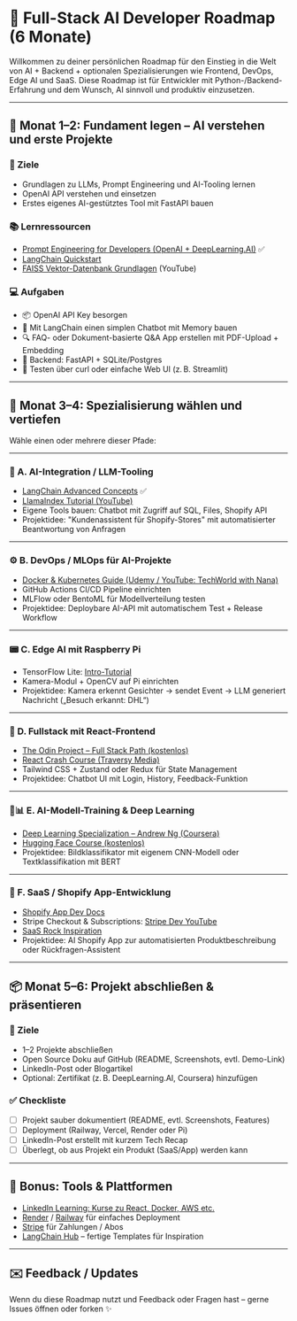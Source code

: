 # 🧠 Full-Stack AI Developer Roadmap (6 Monate)

Willkommen zu deiner persönlichen Roadmap für den Einstieg in die Welt von AI + Backend + optionalen Spezialisierungen wie Frontend, DevOps, Edge AI und SaaS. Diese Roadmap ist für Entwickler mit Python-/Backend-Erfahrung und dem Wunsch, AI sinnvoll und produktiv einzusetzen.

---

## 🔰 Monat 1–2: Fundament legen – AI verstehen und erste Projekte

### 🎯 Ziele
- Grundlagen zu LLMs, Prompt Engineering und AI-Tooling lernen
- OpenAI API verstehen und einsetzen
- Erstes eigenes AI-gestütztes Tool mit FastAPI bauen

### 📚 Lernressourcen
- [Prompt Engineering for Developers (OpenAI + DeepLearning.AI)](https://www.deeplearning.ai/short-courses/chatgpt-prompt-engineering-for-developers/) ✅
- [LangChain Quickstart](https://docs.langchain.com/docs/get_started/introduction)
- [FAISS Vektor-Datenbank Grundlagen](https://www.youtube.com/watch?v=6z_DzG5uwsI) (YouTube)

### 💻 Aufgaben
- 📦 OpenAI API Key besorgen
- 🧠 Mit LangChain einen simplen Chatbot mit Memory bauen
- 🔍 FAQ- oder Dokument-basierte Q&A App erstellen mit PDF-Upload + Embedding
- 🔧 Backend: FastAPI + SQLite/Postgres
- 🧪 Testen über curl oder einfache Web UI (z. B. Streamlit)

---

## 🔀 Monat 3–4: Spezialisierung wählen und vertiefen

Wähle einen oder mehrere dieser Pfade:

---

### 🧩 A. AI-Integration / LLM-Tooling
- [LangChain Advanced Concepts](https://python.langchain.com/docs/modules/agents/) ✅
- [LlamaIndex Tutorial (YouTube)](https://www.youtube.com/watch?v=omC4okpA1H4)
- Eigene Tools bauen: Chatbot mit Zugriff auf SQL, Files, Shopify API
- Projektidee: "Kundenassistent für Shopify-Stores" mit automatisierter Beantwortung von Anfragen

---

### ⚙️ B. DevOps / MLOps für AI-Projekte
- [Docker & Kubernetes Guide (Udemy / YouTube: TechWorld with Nana)](https://www.youtube.com/watch?v=3c-iBn73dDE)
- GitHub Actions CI/CD Pipeline einrichten
- MLFlow oder BentoML für Modellverteilung testen
- Projektidee: Deploybare AI-API mit automatischem Test + Release Workflow

---

### 📟 C. Edge AI mit Raspberry Pi
- TensorFlow Lite: [Intro-Tutorial](https://www.tensorflow.org/lite/tutorials/model_maker_image_classification)
- Kamera-Modul + OpenCV auf Pi einrichten
- Projektidee: Kamera erkennt Gesichter → sendet Event → LLM generiert Nachricht („Besuch erkannt: DHL“)

---

### 🎨 D. Fullstack mit React-Frontend
- [The Odin Project – Full Stack Path (kostenlos)](https://www.theodinproject.com/paths/full-stack-javascript)
- [React Crash Course (Traversy Media)](https://www.youtube.com/watch?v=w7ejDZ8SWv8)
- Tailwind CSS + Zustand oder Redux für State Management
- Projektidee: Chatbot UI mit Login, History, Feedback-Funktion

---

### 🧠📊 E. AI-Modell-Training & Deep Learning
- [Deep Learning Specialization – Andrew Ng (Coursera)](https://www.coursera.org/specializations/deep-learning)
- [Hugging Face Course (kostenlos)](https://huggingface.co/learn)
- Projektidee: Bildklassifikator mit eigenem CNN-Modell oder Textklassifikation mit BERT

---

### 🚀 F. SaaS / Shopify App-Entwicklung
- [Shopify App Dev Docs](https://shopify.dev/docs)
- Stripe Checkout & Subscriptions: [Stripe Dev YouTube](https://www.youtube.com/@StripeDevelopers)
- [SaaS Rock Inspiration](https://saasrock.dev/)
- Projektidee: AI Shopify App zur automatisierten Produktbeschreibung oder Rückfragen-Assistent

---

## 📦 Monat 5–6: Projekt abschließen & präsentieren

### 🎯 Ziele
- 1–2 Projekte abschließen
- Open Source Doku auf GitHub (README, Screenshots, evtl. Demo-Link)
- LinkedIn-Post oder Blogartikel
- Optional: Zertifikat (z. B. DeepLearning.AI, Coursera) hinzufügen

### ✅ Checkliste
- [ ] Projekt sauber dokumentiert (README, evtl. Screenshots, Features)
- [ ] Deployment (Railway, Vercel, Render oder Pi)
- [ ] LinkedIn-Post erstellt mit kurzem Tech Recap
- [ ] Überlegt, ob aus Projekt ein Produkt (SaaS/App) werden kann

---

## 🔗 Bonus: Tools & Plattformen
- [LinkedIn Learning: Kurse zu React, Docker, AWS etc.](https://www.linkedin.com/learning/)
- [Render](https://render.com/) / [Railway](https://railway.app/) für einfaches Deployment
- [Stripe](https://stripe.com/docs) für Zahlungen / Abos
- [LangChain Hub](https://smith.langchain.com/hub) – fertige Templates für Inspiration

---

## ✉️ Feedback / Updates
Wenn du diese Roadmap nutzt und Feedback oder Fragen hast – gerne Issues öffnen oder forken ✨
